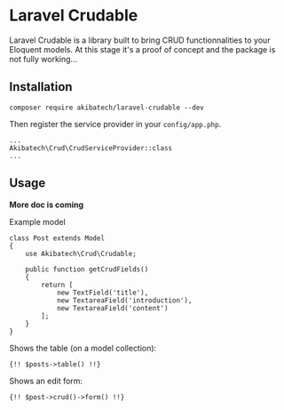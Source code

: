 # Laravel Crudable

Laravel Crudable is a library built to bring CRUD functionnalities to your Eloquent models.
At this stage it's a proof of concept and the package is not fully working...
 
## Installation

```
composer require akibatech/laravel-crudable --dev
```

Then register the service provider in your `config/app.php`.
```
...
Akibatech\Crud\CrudServiceProvider::class
...
```

## Usage

**More doc is coming**

Example model
```
class Post extends Model
{
    use Akibatech\Crud\Crudable;

    public function getCrudFields()
    {
        return [
            new TextField('title'),
            new TextareaField('introduction'),
            new TextareaField('content')
        ];
    }
}
```

Shows the table (on a model collection):
```
{!! $posts->table() !!}
```

Shows an edit form:
```
{!! $post->crud()->form() !!}
```
